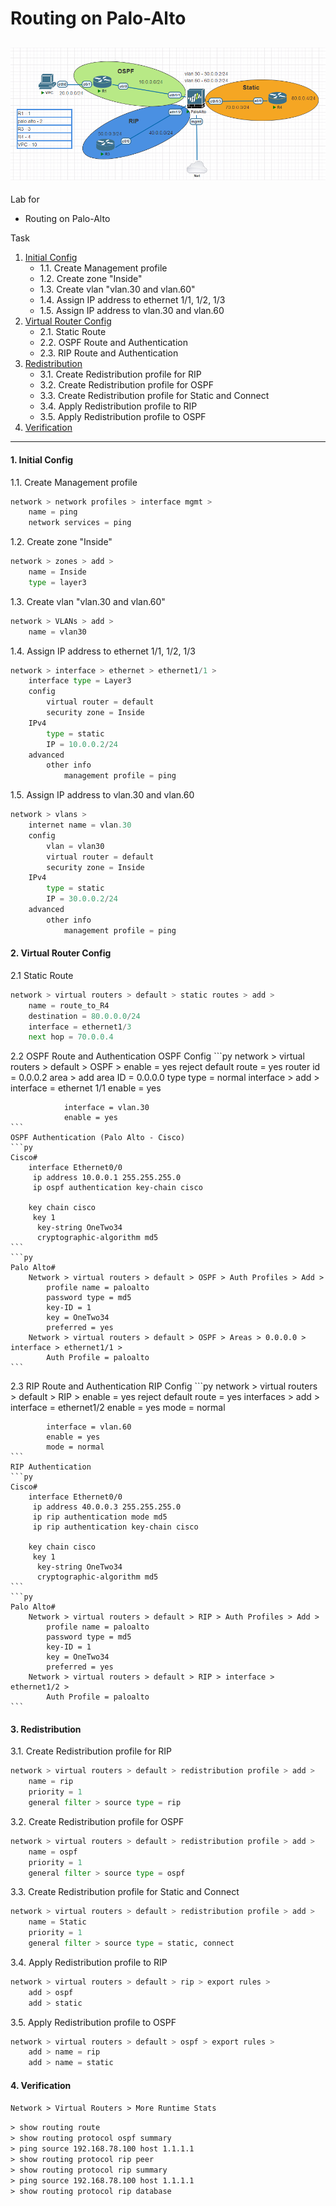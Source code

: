 
# Routing on Palo-Alto
![](./images/topology.png)
---
Lab for
- Routing on Palo-Alto

Task
1. [Initial Config](#1-initial-config)
	- 1.1. Create Management profile
	- 1.2. Create zone "Inside"
	- 1.3. Create vlan "vlan.30 and vlan.60"
	- 1.4. Assign IP address to ethernet 1/1, 1/2, 1/3
	- 1.5. Assign IP address to vlan.30 and vlan.60
2. [Virtual Router Config](#2-virtual-router-config)
	- 2.1. Static Route
	- 2.2. OSPF Route and Authentication
	- 2.3. RIP Route and Authentication
3. [Redistribution](#3-redistribution)
	- 3.1. Create Redistribution profile for RIP
	- 3.2. Create Redistribution profile for OSPF
	- 3.3. Create Redistribution profile for Static and Connect
	- 3.4. Apply Redistribution profile to RIP
	- 3.5. Apply Redistribution profile to OSPF
4. [Verification](#4-verification)

---
#### 1. Initial Config
1.1. Create Management profile
```py
network > network profiles > interface mgmt >
	name = ping
	network services = ping
```
1.2. Create zone "Inside"
```py
network > zones > add > 
	name = Inside
	type = layer3 
```
1.3. Create vlan "vlan.30 and vlan.60"
```py
network > VLANs > add >
	name = vlan30
```
1.4. Assign IP address to ethernet 1/1, 1/2, 1/3
```py
network > interface > ethernet > ethernet1/1 >
	interface type = Layer3
	config
		virtual router = default
		security zone = Inside
	IPv4
		type = static
		IP = 10.0.0.2/24
	advanced
		other info
			management profile = ping
```
1.5. Assign IP address to vlan.30 and vlan.60
```py
network > vlans >
	internet name = vlan.30
	config
		vlan = vlan30
		virtual router = default
		security zone = Inside
	IPv4
		type = static
		IP = 30.0.0.2/24
	advanced
		other info
			management profile = ping
```

#### 2. Virtual Router Config
2.1 Static Route
```py
network > virtual routers > default > static routes > add >
	name = route_to_R4
	destination = 80.0.0.0/24
	interface = ethernet1/3
	next hop = 70.0.0.4
```

2.2 OSPF Route and Authentication
	OSPF Config 
	```py
	network > virtual routers > default > OSPF > 
		enable = yes
		reject default route = yes
		router id = 0.0.0.2
		area > add
			area ID = 0.0.0.0
			type
				type = normal
			interface > add >
				interface = ethernet 1/1
				enable = yes
				
				interface = vlan.30
				enable = yes
	```
	OSPF Authentication (Palo Alto - Cisco)
	```py
	Cisco#
		interface Ethernet0/0
		 ip address 10.0.0.1 255.255.255.0
		 ip ospf authentication key-chain cisco
		
		key chain cisco
		 key 1
		  key-string OneTwo34
		  cryptographic-algorithm md5
	```
	```py
	Palo Alto#
		Network > virtual routers > default > OSPF > Auth Profiles > Add >
			profile name = paloalto
			password type = md5
			key-ID = 1
			key = OneTwo34
			preferred = yes
		Network > virtual routers > default > OSPF > Areas > 0.0.0.0 > interface > ethernet1/1 > 
			Auth Profile = paloalto
	```
	
	
2.3 RIP Route and Authentication
	RIP Config 
	```py
	network > virtual routers > default > RIP >
		enable = yes
		reject default route = yes
		interfaces > add > 
			interface = ethernet1/2
			enable = yes
			mode = normal
			
			interface = vlan.60
			enable = yes
			mode = normal
	```
	RIP Authentication
	```py
	Cisco#
		interface Ethernet0/0
		 ip address 40.0.0.3 255.255.255.0
		 ip rip authentication mode md5
		 ip rip authentication key-chain cisco
		
		key chain cisco
		 key 1
		  key-string OneTwo34
		  cryptographic-algorithm md5
	```
	```py
	Palo Alto#
		Network > virtual routers > default > RIP > Auth Profiles > Add >
			profile name = paloalto
			password type = md5
			key-ID = 1
			key = OneTwo34
			preferred = yes
		Network > virtual routers > default > RIP > interface > ethernet1/2 > 
			Auth Profile = paloalto
	```

#### 3. Redistribution
3.1. Create Redistribution profile for RIP
```py
network > virtual routers > default > redistribution profile > add > 
	name = rip
	priority = 1
	general filter > source type = rip
```
3.2. Create Redistribution profile for OSPF
```py
network > virtual routers > default > redistribution profile > add > 
	name = ospf
	priority = 1
	general filter > source type = ospf
```
3.3. Create Redistribution profile for Static and Connect
```py
network > virtual routers > default > redistribution profile > add > 
	name = Static
	priority = 1
	general filter > source type = static, connect
```
3.4. Apply Redistribution profile to RIP
```py
network > virtual routers > default > rip > export rules > 
	add > ospf
	add > static
```
3.5. Apply Redistribution profile to OSPF
```py
network > virtual routers > default > ospf > export rules > 
	add > name = rip
	add > name = static
```

		
#### 4. Verification
`Network > Virtual Routers > More Runtime Stats`
![]()

`> show routing route` <br>
`> show routing protocol ospf summary` <br>
`> ping source 192.168.78.100 host 1.1.1.1` <br>
`> show routing protocol rip peer` <br>
`> show routing protocol rip summary` <br>
`> ping source 192.168.78.100 host 1.1.1.1` <br>
`> show routing protocol rip database`








